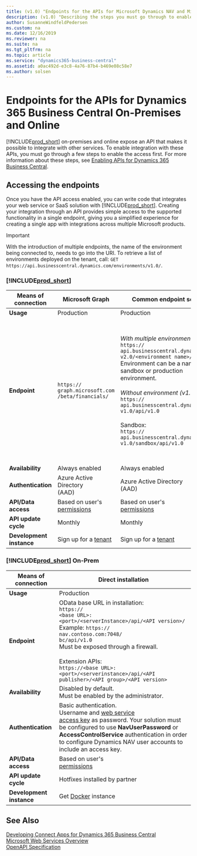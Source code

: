 ```yaml
---
title: (v1.0) "Endpoints for the APIs for Microsoft Dynamics NAV and Microsoft Dynamics 365 Business Central"
description: (v1.0) "Describing the steps you must go through to enable access to the APIs in on-prem and cloud product versions."
author: SusanneWindfeldPedersen
ms.custom: na
ms.date: 12/16/2019
ms.reviewer: na
ms.suite: na
ms.tgt_pltfrm: na
ms.topic: article
ms.service: "dynamics365-business-central"
ms.assetid: a0ac492d-e3c8-4a76-87b4-b469e08c58e7
ms.author: solsen
---
```


# Endpoints for the APIs for Dynamics 365 Business Central On-Premises and Online
[!INCLUDE[prod_short](../../includes/prod_short.md)] on-premises and online expose an API that makes it possible to integrate with other services. To enable integration with these APIs, you must go through a few steps to enable the access first. For more information about these steps, see [Enabling APIs for Dynamics 365 Business Central](enabling-apis-for-dynamics-nav.md).

## Accessing the endpoints
Once you have the API access enabled, you can write code that integrates your web service or SaaS solution with [!INCLUDE[prod_short](../../includes/prod_short.md)]. Creating your integration through an API provides simple access to the supported functionality in a single endpoint, giving you a simplified experience for creating a single app with integrations across multiple Microsoft products.

> [!IMPORTANT]  
> With the introduction of multiple endpoints, the name of the environment being connected to, needs to go into the URI. To retrieve a list of environments deployed on the tenant, call:
`GET https://api.businesscentral.dynamics.com/environments/v1.0/`.

### [!INCLUDE[prod_short](../../includes/prod_short.md)]

|**Means of connection**|**Microsoft Graph**|**Common endpoint service**|**Direct tenant**|
|--|--|--|--|
|**Usage**|Production|Production|Rapid development and testing only|
|**Endpoint**|`https://`<br>`graph.microsoft.com`<br>`/beta/financials/`| *With multiple environments (v2.0):*<br> `https://`<br>`api.businesscentral.dynamics.com/`<br> `v2.0/<environment name>/api/v1.0`  <br>Environment can be a named sandbox or production environment.<br><br> *Without environment (v1.0):* <br>  `https://`<br>`api.businesscentral.dynamics.com/`<br> `v1.0/api/v1.0` <br><br>Sandbox:<br> `https://`<br>`api.businesscentral.dynamics.com/`<br> `v1.0/sandbox/api/v1.0`  | *With multiple environments (v2.0):*  <br>`https://`<br>`api.businesscentral.dynamics.com/`<br>`v2.0/<user domain name>/<environment name>/api/v1.0`<br>Environment can be a named sandbox or production environment. <br><br>*Without multiple environments (v1.0):*<br>`https://`<br>`api.businesscentral.dynamics.com/`<br>`v1.0/<user domain name>/api/v1.0`<br>  Example: `https://`<br>`api.businesscentral.dynamics.com/`<br> `v1.0/cronus.com/api/v1.0` <br><br> Sandbox:<br> `https://`<br>`api.businesscentral.dynamics.com/`<br> `v1.0/cronus.com/sandbox/api/v1.0`|
|**Availability**|Always enabled|Always enabled|Always enabled|
|**Authentication**|Azure Active Directory<br> (AAD)|Azure Active Directory<br> (AAD)|Basic authentication.<br> Username and [web service<br> access key](/dynamics365/business-central/dev-itpro/developer/devenv-develop-connect-apps) as password.|
|**API/Data access**|Based on user's<br> [permissions](../../developer/devenv-permissions-on-database-objects.md)|Based on user's<br> [permissions](../../developer/devenv-permissions-on-database-objects.md)|
|**API update cycle**|Monthly|Monthly|Monthly|
|**Development instance**|Sign up for a [tenant](https://go.microsoft.com/fwlink/?linkid=847861)|Sign up for a [tenant](https://go.microsoft.com/fwlink/?linkid=847861)|Sign up for a [tenant](https://go.microsoft.com/fwlink/?linkid=847861)|

### [!INCLUDE[prod_short](../../includes/prod_short.md)] On-Prem

|**Means of connection**|**Direct installation**|
|--|--|
|**Usage**|Production|
|**Endpoint**|OData base URL in installation: <br> `https://`<br>`<base URL>:<port>/<serverInstance>/api/<API version>/` <br> Example: `https://`<br>`nav.contoso.com:7048/`<br>`bc/api/v1.0` <br> Must be exposed through a firewall.<br><br>Extension APIs:<br>`https://<base URL>:<port>/<serverinstance>/api/<API publisher>/<API group>/<API version>`|
|**Availability**|Disabled by default.<br> Must be enabled by the administrator.|
|**Authentication**|Basic authentication.<br> Username and [web service<br> access key](/dynamics365/business-central/dev-itpro/developer/devenv-develop-connect-apps) as password. Your solution must be configured to use **NavUserPassword** or **AccessControlService** authentication in order to configure Dynamics NAV user accounts to include an access key.|
|**API/Data access**|Based on user's<br> [permissions](../../developer/devenv-permissions-on-database-objects.md)|Based on user's<br> [permissions](../../developer/devenv-permissions-on-database-objects.md)|
|**API update cycle**|Hotfixes installed by partner|
|**Development instance**|Get [Docker](https://aka.ms/navdeveloperpreview) instance|

## See Also

[Developing Connect Apps for Dynamics 365 Business Central](../../developer/devenv-develop-connect-apps.md)  
[Microsoft Web Services Overview](../../webservices/web-services.md)  
[OpenAPI Specification](dynamics-open-api.md)  
